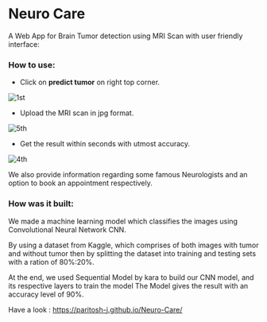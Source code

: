 # Neuro Care
A Web App for Brain Tumor detection using MRI Scan
with user friendly interface:

### How to use:

- Click on **predict tumor** on right top corner. 

 ![1st](https://user-images.githubusercontent.com/75232316/141609886-b9f95387-9e6c-480c-bd5c-c7f78cd98e22.png)

- Upload the MRI scan in jpg format.

![5th](https://user-images.githubusercontent.com/75232316/141626668-17bf5774-f4ac-4074-a56b-0287c2fee542.png)

- Get the result within seconds with utmost accuracy.


![4th](https://user-images.githubusercontent.com/75232316/141612200-bd36f485-9864-44e5-ae7b-248719e253d6.png)


We also provide information regarding some famous Neurologists and an option to book an appointment respectively.

### How was it built:

We made a machine learning model which classifies the images using Convolutional Neural Network CNN.

By using a dataset from Kaggle, which comprises of both images with tumor and without tumor
then by splitting the dataset into training and testing sets with a ration of 80%:20%.

At the end, we used Sequential Model by kara to build our CNN model, and its respective layers to train the model
The Model gives the result with an accuracy level of 90%.

Have a look : https://paritosh-j.github.io/Neuro-Care/
